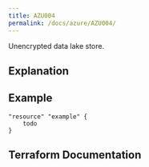 ```yaml
---
title: AZU004
permalink: /docs/azure/AZU004/
---
```


Unencrypted data lake store.

## Explanation

## Example

```
"resource" "example" {
	todo
}
```

## Terraform Documentation
